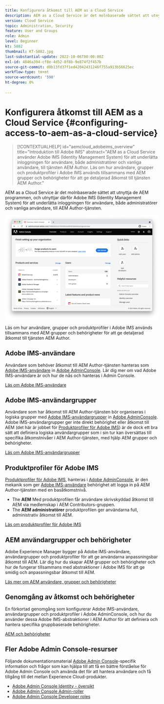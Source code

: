 ```yaml
---
title: Konfigurera åtkomst till AEM as a Cloud Service
description: AEM as a Cloud Service är det molnbaserade sättet att utnyttja de AEM programmen, och utnyttjar därför Adobe IMS (Identity Management System) för att underlätta inloggning av användare, både administratörer och vanliga användare, i AEM Author-tjänsten. Läs om hur Adobe IMS-användare, användargrupper och produktprofiler används tillsammans med AEM och behörigheter för att ge specifik åtkomst till AEM Author.
version: Cloud Service
topic: Administration, Security
feature: User and Groups
role: Admin
level: Beginner
kt: 5882
thumbnail: KT-5882.jpg
last-substantial-update: 2022-10-06T00:00:00Z
exl-id: 4846a394-cf8e-4d52-8f8b-9e874f2f457b
source-git-commit: d0b13fd37f1ed42042431246f755a913b56625ec
workflow-type: tm+mt
source-wordcount: '598'
ht-degree: 0%

---
```


# Konfigurera åtkomst till AEM as a Cloud Service {#configuring-access-to-aem-as-a-cloud-service}

>[!CONTEXTUALHELP]
>id="aemcloud_adobeims_overview"
>title="Introduktion till Adobe IMS"
>abstract="AEM as a Cloud Service använder Adobe IMS (Identity Management System) för att underlätta inloggningen för användare, både administratörer och vanliga användare, till tjänsten AEM Author. Läs om hur användare, grupper och produktprofiler i Adobe IMS används tillsammans med AEM grupper och behörigheter för att ge detaljerad åtkomst till tjänsten AEM Author."

AEM as a Cloud Service är det molnbaserade sättet att utnyttja de AEM programmen, och utnyttjar därför Adobe IMS (Identity Management System) för att underlätta inloggningen för användare, både administratörer och vanliga användare, till AEM Author-tjänsten.

![Adobe Admin Console](./assets/hero.png)

Läs om hur användare, grupper och produktprofiler i Adobe IMS används tillsammans med AEM grupper och behörigheter för att ge detaljerad åtkomst till tjänsten AEM Author.

## Adobe IMS-användare

Användare som behöver åtkomst till AEM Author-tjänsten hanteras som [Adobe IMS-användare](https://helpx.adobe.com/enterprise/using/set-up-identity.html) in [Adobe AdminConsole](https://adminconsole.adobe.com). Lär dig mer om vad Adobe IMS-användare är och hur de nås och hanteras i Admin Console.

[Läs om Adobe IMS-användare](./adobe-ims-users.md)

## Adobe IMS-användargrupper

Användare som har åtkomst till AEM Author-tjänsten bör organiseras i logiska grupper med [Adobe IMS-användargrupper](https://helpx.adobe.com/enterprise/using/user-groups.html) in [Adobe AdminConsole](https://adminconsole.adobe.com). Adobe IMS-användargrupper ger inte direkt behörighet eller åtkomst till AEM (det här är jobbet för [Produktprofiler för Adobe IMS](#adobe-ims-product-profiles)) är de dock ett bra sätt att definiera logiska användargrupper som i sin tur kan översättas till specifika åtkomstnivåer i AEM Author-tjänsten, med hjälp AEM grupper och behörigheter.

[Läs om Adobe IMS-användargrupper](./adobe-ims-user-groups.md)

## Produktprofiler för Adobe IMS

[Produktprofiler för Adobe IMS](https://helpx.adobe.com/enterprise/using/manage-permissions-and-roles.html), hanteras i [Adobe AdminConsole](https://adminconsole.adobe.com), är den mekanik som ger [Adobe IMS-användare](#adobe-ims-users) behörighet att logga in på AEM Author-tjänsten med en basåtkomstnivå.

+ The __AEM__ Med produktprofilen får användare skrivskyddad åtkomst till AEM via medlemskap i AEM Contributors-gruppen.
+ The __AEM administratörer__ produktprofilen ger användarna full, administrativ åtkomst till AEM.

[Läs om produktprofiler för Adobe IMS](./adobe-ims-product-profiles.md)

## AEM användargrupper och behörigheter

Adobe Experience Manager bygger på Adobe IMS-användare, användargrupper och produktprofiler för att ge användarna anpassningsbar åtkomst till AEM. Lär dig hur du skapar AEM grupper och behörigheter och hur de fungerar tillsammans med abstraktioner i Adobe IMS för att ge smidig och anpassningsbar åtkomst till AEM.

[Läs mer om AEM användare, grupper och behörigheter](./aem-users-groups-and-permissions.md)

## Genomgång av åtkomst och behörigheter

En förkortad genomgång som konfigurerar Adobe IMS-användare, användargrupper och produktprofiler i Adobe AdminConsole, och hur du använder dessa Adobe IMS-abstraktioner i AEM Author för att definiera och hantera specifika gruppbaserade behörigheter.

[AEM och behörigheter](./walk-through.md)

## Fler Adobe Admin Console-resurser

Följande dokumentationsmaterial [Adobe Admin Console](https://adminconsole.adobe.com)-specifik information och frågor som kan hjälpa till att få en bättre förståelse för Adobe Admin Console och använda det för att hantera användare och få tillgång till det mellan Experience Cloud-produkter.

+ [Adobe Admin Console Identity - översikt](https://helpx.adobe.com/enterprise/using/identity.html)
+ [Adobe Admin Console Admin-roller](https://helpx.adobe.com/enterprise/using/admin-roles.html)
+ [Adobe Admin Console Developer roles](https://helpx.adobe.com/enterprise/using/manage-developers.html)
